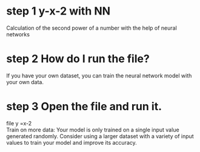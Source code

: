 # step 1 y-x-2 with NN
Calculation of the second power of a number with the help of neural networks
# step 2 How do I run the file?
If you have your own dataset, you can train the neural network model with your own data.
# step 3 Open the file and run it.
file y =x-2   
Train on more data: Your model is only trained on a single input value generated randomly. Consider using a larger dataset with a variety of input values to train your model and improve its accuracy.

